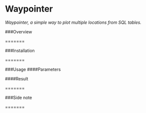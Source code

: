 # Waypointer
*Waypointer, a simple way to plot multiple locations from SQL tables.*

###Overview

=======

###Installation

=======

###Usage
####Parameters

####Result

=======

###Side note

=======